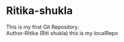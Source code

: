# Ritika-shukla
This is my first Git Repository.
<br>
Author-Ritika (Riti shukla)
this is my localRepo

